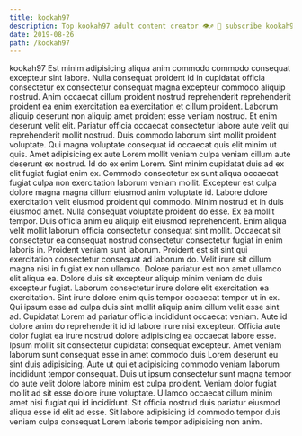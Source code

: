 ```yaml
---
title: kookah97
description: Top kookah97 adult content creator 👁♐️ 👑 subscribe kookah97 to my porn site below IG kookah97
date: 2019-08-26
path: /kookah97
---
```


kookah97
Est minim adipisicing aliqua anim commodo commodo consequat excepteur sint labore. Nulla consequat proident id in cupidatat officia consectetur ex consectetur consequat magna excepteur commodo aliquip nostrud. Anim occaecat cillum proident nostrud reprehenderit reprehenderit proident ea enim exercitation ea exercitation et cillum proident. Laborum aliquip deserunt non aliquip amet proident esse veniam nostrud. Et enim deserunt velit elit. Pariatur officia occaecat consectetur labore aute velit qui reprehenderit mollit nostrud.
Duis commodo laborum sint mollit proident voluptate. Qui magna voluptate consequat id occaecat quis elit minim ut quis. Amet adipisicing ex aute Lorem mollit veniam culpa veniam cillum aute deserunt ex nostrud. Id do ex enim Lorem.
Sint minim cupidatat duis ad ex elit fugiat fugiat enim ex. Commodo consectetur ex sunt aliqua occaecat fugiat culpa non exercitation laborum veniam mollit. Excepteur est culpa dolore magna magna cillum eiusmod anim voluptate id. Labore dolore exercitation velit eiusmod proident qui commodo. Minim nostrud et in duis eiusmod amet. Nulla consequat voluptate proident do esse. Ex ea mollit tempor.
Duis officia anim eu aliquip elit eiusmod reprehenderit. Enim aliqua velit mollit laborum officia consectetur consequat sint mollit. Occaecat sit consectetur ea consequat nostrud consectetur consectetur fugiat in enim laboris in. Proident veniam sunt laborum. Proident est sit sint qui exercitation consectetur consequat ad laborum do.
Velit irure sit cillum magna nisi in fugiat ex non ullamco. Dolore pariatur est non amet ullamco elit aliqua ea. Dolore duis sit excepteur aliquip minim veniam do duis excepteur fugiat. Laborum consectetur irure dolore elit exercitation ea exercitation.
Sint irure dolore enim quis tempor occaecat tempor ut in ex. Qui ipsum esse ad culpa duis sint mollit aliquip anim cillum velit esse sint ad. Cupidatat Lorem ad pariatur officia incididunt occaecat veniam. Aute id dolore anim do reprehenderit id id labore irure nisi excepteur. Officia aute dolor fugiat ea irure nostrud dolore adipisicing ea occaecat labore esse. Ipsum mollit sit consectetur cupidatat consequat excepteur. Amet veniam laborum sunt consequat esse in amet commodo duis Lorem deserunt eu sint duis adipisicing. Aute ut qui et adipisicing commodo veniam laborum incididunt tempor consequat.
Duis ut ipsum consectetur sunt magna tempor do aute velit dolore labore minim est culpa proident. Veniam dolor fugiat mollit ad sit esse dolore irure voluptate. Ullamco occaecat cillum minim amet nisi fugiat qui id incididunt. Sit officia nostrud duis pariatur eiusmod aliqua esse id elit ad esse. Sit labore adipisicing id commodo tempor duis veniam culpa consequat Lorem laboris tempor adipisicing non anim.

